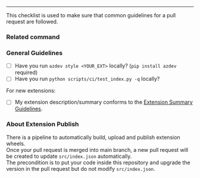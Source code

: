 ---

This checklist is used to make sure that common guidelines for a pull request are followed.

### Related command
<!--- Please provide the related command with az {command} if you can, so that we can quickly route to the related person to review. --->


### General Guidelines

- [ ] Have you run `azdev style <YOUR_EXT>` locally? (`pip install azdev` required)
- [ ] Have you run `python scripts/ci/test_index.py -q` locally?

For new extensions:

- [ ] My extension description/summary conforms to the [Extension Summary Guidelines](https://github.com/Azure/azure-cli/blob/dev/doc/extensions/extension_summary_guidelines.md).


### About Extension Publish

There is a pipeline to automatically build, upload and publish extension wheels.  
Once your pull request is merged into main branch, a new pull request will be created to update `src/index.json` automatically.  
The precondition is to put your code inside this repository and upgrade the version in the pull request but do not modify `src/index.json`. 
